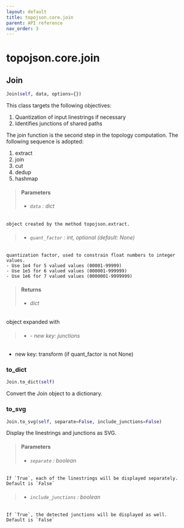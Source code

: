 ```yaml
---
layout: default
title: topojson.core.join
parent: API reference
nav_order: 3
---
```



# topojson.core.join

## Join
```python
Join(self, data, options={})
```

This class targets the following objectives:
1. Quantization of input linestrings if necessary
2. Identifies junctions of shared paths

The join function is the second step in the topology computation.
The following sequence is adopted:
1. extract
2. join
3. cut
4. dedup
5. hashmap

> #### Parameters
> + ###### `data` : dict
    object created by the method topojson.extract.
> + ###### `quant_factor` : int, optional (default: None)
    quantization factor, used to constrain float numbers to integer values.
    - Use 1e4 for 5 valued values (00001-99999)
    - Use 1e5 for 6 valued values (000001-999999)
    - Use 1e6 for 7 valued values (0000001-9999999)

> #### Returns
> + ###### dict
object expanded with
> + ###### - new key: junctions
- new key: transform (if quant_factor is not None)

### to_dict
```python
Join.to_dict(self)
```

Convert the Join object to a dictionary.

### to_svg
```python
Join.to_svg(self, separate=False, include_junctions=False)
```

Display the linestrings and junctions as SVG.

> #### Parameters
> + ###### `separate` : boolean
    If `True`, each of the linestrings will be displayed separately.
    Default is `False`
> + ###### `include_junctions` : boolean
    If `True`, the detected junctions will be displayed as well.
    Default is `False`


